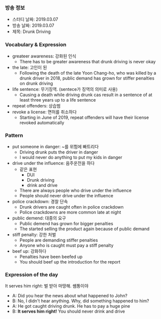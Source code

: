 ### 방송 정보
- 스터디 날짜: 2019.03.07
- 방송 날짜: 2019.03.07
- 제목: Drunk Driving
### Vocabulary & Expression
- greateer awareness: 강화된 인식
   - There has to be greater awareness that drunk driving is never okay
- the late: 고인이 된
   - Following the death of the late Yoon Chang-ho, who was killed by a drunk driver in 2018, public demand has grown for stiffer penalties on drunk driving
- life sentence: 무기징역. (sentece가 징역의 의미로 사용)
   - Causing a death while driving drunk cas result in a sentence of at least three years up to a life sentence
- repeat offenders: 상습범
- revoke a license: 면허를 취소하다
   - Starting in June of 2019, repeat offenders will have their license revoked automatically

### Pattern 
- put someone in danger: ~를 위험에 빠트리다
   - Driving drunk puts the driver in danger
   - I would never do anything to put my kids in danger
- drive under the influence: 음주운전을 하다
   - 같은 표현
      - DUI
      - Drunk driving
      - drink and drive
   - There are always people who drive under the influence
   - People should never drive under the influence
- police crackdown: 경찰 단속
   - Drunk drivers are caught often in police crackdown
   - Police crackdowns are more common late at night
- public demend: 대중의 요구
   - Public demend has grown for bigger penalties
   - The started selling the product again because of public demand
- stiff penalty: 강한 처벌
   - People are demanding stiffer penalties
   - Anyone who is caught must pay a stiff penalty
- beef up: 강화하다
   - Penalties have been beefed up
   - You should beef up the introduction for the report
### Expression of the day 
It serves him right: 벌 받아 마땅해. 쌤통이야

- A: Did you hear the news about what happened to John?
- B: No, I didn't hear anything. Why, did something happened to him?
- A: He got caught driving drunk. He has to pay a huge pine
- B: **It serves him right!** You should never drink and drive
